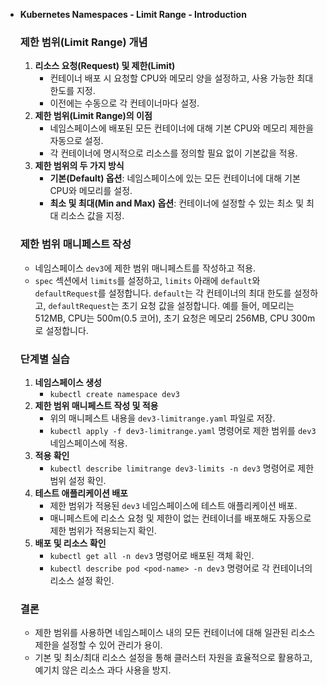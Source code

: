 - **Kubernetes Namespaces - Limit Range - Introduction**
    
    
    ### **제한 범위(Limit Range) 개념**
    
    1. **리소스 요청(Request) 및 제한(Limit)**
        - 컨테이너 배포 시 요청할 CPU와 메모리 양을 설정하고, 사용 가능한 최대 한도를 지정.
        - 이전에는 수동으로 각 컨테이너마다 설정.
    2. **제한 범위(Limit Range)의 이점**
        - 네임스페이스에 배포된 모든 컨테이너에 대해 기본 CPU와 메모리 제한을 자동으로 설정.
        - 각 컨테이너에 명시적으로 리소스를 정의할 필요 없이 기본값을 적용.
    3. **제한 범위의 두 가지 방식**
        - **기본(Default) 옵션**: 네임스페이스에 있는 모든 컨테이너에 대해 기본 CPU와 메모리를 설정.
        - **최소 및 최대(Min and Max) 옵션**: 컨테이너에 설정할 수 있는 최소 및 최대 리소스 값을 지정.
    
    ### **제한 범위 매니페스트 작성**
    
    - 네임스페이스 `dev3`에 제한 범위 매니페스트를 작성하고 적용.
    - `spec` 섹션에서 `limits`를 설정하고, `limits` 아래에 `default`와 `defaultRequest`를 설정합니다. `default`는 각 컨테이너의 최대 한도를 설정하고, `defaultRequest`는 초기 요청 값을 설정합니다. 예를 들어, 메모리는 512MB, CPU는 500m(0.5 코어), 초기 요청은 메모리 256MB, CPU 300m로 설정합니다.
    
    ### **단계별 실습**
    
    1. **네임스페이스 생성**
        - `kubectl create namespace dev3`
    2. **제한 범위 매니페스트 작성 및 적용**
        - 위의 매니페스트 내용을 `dev3-limitrange.yaml` 파일로 저장.
        - `kubectl apply -f dev3-limitrange.yaml` 명령어로 제한 범위를 `dev3` 네임스페이스에 적용.
    3. **적용 확인**
        - `kubectl describe limitrange dev3-limits -n dev3` 명령어로 제한 범위 설정 확인.
    4. **테스트 애플리케이션 배포**
        - 제한 범위가 적용된 `dev3` 네임스페이스에 테스트 애플리케이션 배포.
        - 매니페스트에 리소스 요청 및 제한이 없는 컨테이너를 배포해도 자동으로 제한 범위가 적용되는지 확인.
    5. **배포 및 리소스 확인**
        - `kubectl get all -n dev3` 명령어로 배포된 객체 확인.
        - `kubectl describe pod <pod-name> -n dev3` 명령어로 각 컨테이너의 리소스 설정 확인.
    
    ### **결론**
    
    - 제한 범위를 사용하면 네임스페이스 내의 모든 컨테이너에 대해 일관된 리소스 제한을 설정할 수 있어 관리가 용이.
    - 기본 및 최소/최대 리소스 설정을 통해 클러스터 자원을 효율적으로 활용하고, 예기치 않은 리소스 과다 사용을 방지.
